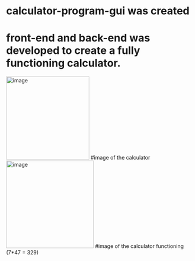# calculator-program-gui was created 
# front-end and back-end was developed to create a fully functioning calculator. 
<img width="224" alt="image" src="https://github.com/ik339/calculator-program-gui/assets/99621737/eb6bd048-379f-4674-8795-b8f8122f0842">
#image of the calculator 
<img width="236" alt="image" src="https://github.com/ik339/calculator-program-gui/assets/99621737/bdcc4352-a936-405a-93d9-d46e09588253">
#image of the calculator functioning (7*47 = 329)
